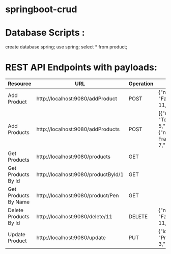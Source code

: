 # springboot-crud

# Database Scripts :
create database spring;
use spring;
select * from product;

# REST API Endpoints with payloads:
Resource | URL                                       | Operation                                                  | Paylaod                                                                            |
-------- |-------------------------------------------|------------------------------------------------------------|------------------------------------------------------------------------------------|
Add Product | http://localhost:9080/addProduct          | POST                                                       | {"name": "Fan","quantity": 11,"price": 800}                                                     
Add Products | http://localhost:9080/addProducts         | POST                                                       |  [{"name": "Tent","quantity": 5,"price": 250},{"name": "Photo Frame","quantity": 7,"price": 14}] 
Get Products | http://localhost:9080/products            | GET                                                        |
Get Products By Id | http://localhost:9080/productById/1       | GET                                                        |
Get Products By Name | http://localhost:9080/product/Pen         | GET |
Delete Products By Id| http://localhost:9080/delete/11           | DELETE | {"name": "Fan","quantity": 11,"price": 800}                
Update Product | http://localhost:9080/update              | PUT | {"id": 4,"name": "Projector","quantity": 3,"price": 999.0} 
